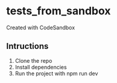 # tests_from_sandbox
Created with CodeSandbox

## Intructions

1. Clone the repo
2. Install dependencies
3. Run the project with npm run dev

